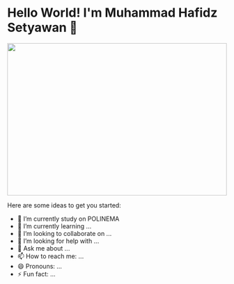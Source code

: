 # Hello World! I'm Muhammad Hafidz Setyawan 👋

<img src="https://media4.giphy.com/media/v1.Y2lkPTc5MGI3NjExajczM3I4ZnJjemYwNGV6OGUxczF5dGI3NzA0Z2lqYmF4OWxnbXlzaSZlcD12MV9pbnRlcm5hbF9naWZfYnlfaWQmY3Q9Zw/3fNmJ20ErpkjK/giphy.gif" width="100%" height="350px">

Here are some ideas to get you started:

- 🔭 I’m currently study on POLINEMA
- 🌱 I’m currently learning ...
- 👯 I’m looking to collaborate on ...
- 🤔 I’m looking for help with ...
- 💬 Ask me about ...
- 📫 How to reach me: ...
- 😄 Pronouns: ...
- ⚡ Fun fact: ...

